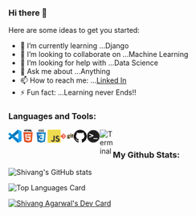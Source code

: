 

<!-- <a href="https://app.daily.dev/shivang11"><img src="https://api.daily.dev/devcards/18f4e5c947a6409e80b95f1a2d526d4f.png?r=ia6" width="400" alt="Shivang Agarwal's Dev Card"/></a> -->

### Hi there 👋


Here are some ideas to get you started:

- 🌱 I’m currently learning ...Django
- 👯 I’m looking to collaborate on ...Machine Learning 
- 🤔 I’m looking for help with ...Data Science
- 💬 Ask me about ...Anything
- 📫 How to reach me: ...<a href="https://www.linkedin.com/in/shivang-agarwal-9063971b8">Linked In</a>
- ⚡ Fun fact: ...Learning never Ends!!

### Languages and Tools:

<img align="left" alt="Visual Studio Code" width="26px" src="https://raw.githubusercontent.com/github/explore/80688e429a7d4ef2fca1e82350fe8e3517d3494d/topics/visual-studio-code/visual-studio-code.png" />

<img align="left" alt="HTML5" width="26px" src="https://raw.githubusercontent.com/github/explore/80688e429a7d4ef2fca1e82350fe8e3517d3494d/topics/html/html.png" />
<img align="left" alt="CSS3" width="26px" src="https://raw.githubusercontent.com/github/explore/80688e429a7d4ef2fca1e82350fe8e3517d3494d/topics/css/css.png" />

<img align="left" alt="JavaScript" width="26px" src="https://raw.githubusercontent.com/github/explore/80688e429a7d4ef2fca1e82350fe8e3517d3494d/topics/javascript/javascript.png" />

<img align="left" alt="Git" width="26px" src="https://raw.githubusercontent.com/github/explore/80688e429a7d4ef2fca1e82350fe8e3517d3494d/topics/git/git.png" />

<img align="left" alt="GitHub" width="26px" src="https://raw.githubusercontent.com/github/explore/78df643247d429f6cc873026c0622819ad797942/topics/github/github.png" />

<img align="left" alt="Terminal" width="26px" src="https://raw.githubusercontent.com/github/explore/80688e429a7d4ef2fca1e82350fe8e3517d3494d/topics/terminal/terminal.png" />

<img align="left" alt="Terminal" width="26px" src="https://raw.githubusercontent.com/jmnote/z-icons/master/16x16/python.png" />
</br>

### My Github Stats:
![Shivang's GitHub stats](https://github-readme-stats.vercel.app/api?username=Shivang-Agarwal11&hide=contribs,prs)

![Top Languages Card](https://github-readme-stats.vercel.app/api/top-langs/?username=Shivang-Agarwal11&layout=compact)





<a href="https://app.daily.dev/shivang11"><img src="https://api.daily.dev/devcards/18f4e5c947a6409e80b95f1a2d526d4f.png?r=4jh" width="400" alt="Shivang Agarwal's Dev Card"/></a>
